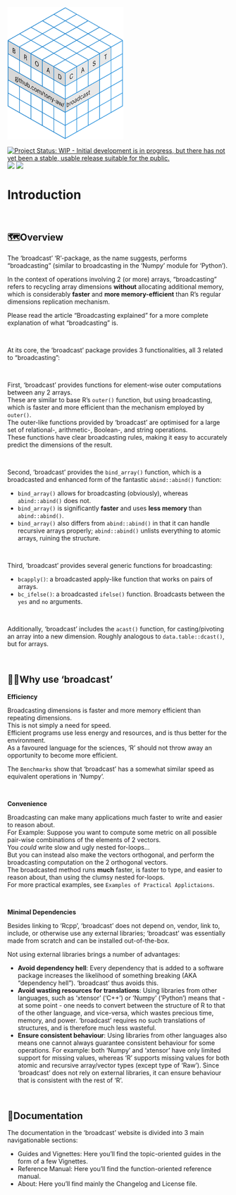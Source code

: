 
<img src="man/figures/broadcast.png" height="300" alt="" />

<!-- badges: start -->

[![Project Status: WIP - Initial development is in progress, but there
has not yet been a stable, usable release suitable for the
public.](https://www.repostatus.org/badges/latest/wip.svg)](https://www.repostatus.org/#wip)
[![](https://img.shields.io/badge/lifecycle-experimental-orange.svg)](https://lifecycle.r-lib.org/articles/stages.html#experimental)
[![](https://img.shields.io/badge/ORCID-0000--0001--9498--8379-green.svg)](https://orcid.org/0000-0001-9498-8379)

<!-- badges: end -->

# Introduction

 

## 🗺️Overview

The ‘broadcast’ ‘R’-package, as the name suggests, performs
“broadcasting” (similar to broadcasting in the ‘Numpy’ module for
‘Python’).

In the context of operations involving 2 (or more) arrays,
“broadcasting” refers to recycling array dimensions **without**
allocating additional memory, which is considerably **faster** and
**more memory-efficient** than R’s regular dimensions replication
mechanism.

Please read the article “Broadcasting explained” for a more complete
explanation of what “broadcasting” is.

 

At its core, the ‘broadcast’ package provides 3 functionalities, all 3
related to “broadcasting”:

 

First, ‘broadcast’ provides functions for element-wise outer
computations between any 2 arrays.  
These are similar to base R’s `outer()` function, but using
broadcasting, which is faster and more efficient than the mechanism
employed by `outer()`.  
The outer-like functions provided by ‘broadcast’ are optimised for a
large set of relational-, arithmetic-, Boolean-, and string
operations.  
These functions have clear broadcasting rules, making it easy to
accurately predict the dimensions of the result.

 

Second, ‘broadcast’ provides the `bind_array()` function, which is a
broadcasted and enhanced form of the fantastic `abind::abind()`
function:

- `bind_array()` allows for broadcasting (obviously), whereas
  `abind::abind()` does not.
- `bind_array()` is significantly **faster** and uses **less memory**
  than `abind::abind()`.
- `bind_array()` also differs from `abind::abind()` in that it can
  handle recursive arrays properly; `abind::abind()` unlists everything
  to atomic arrays, ruining the structure.

 

Third, ‘broadcast’ provides several generic functions for broadcasting:

- `bcapply()`: a broadcasted apply-like function that works on pairs of
  arrays.
- `bc_ifelse()`: a broadcasted `ifelse()` function. Broadcasts between
  the `yes` and `no` arguments.

 

Additionally, ‘broadcast’ includes the `acast()` function, for
casting/pivoting an array into a new dimension. Roughly analogous to
`data.table::dcast()`, but for arrays.

 

## 🤷🏽Why use ‘broadcast’

**Efficiency**

Broadcasting dimensions is faster and more memory efficient than
repeating dimensions.  
This is not simply a need for speed.  
Efficient programs use less energy and resources, and is thus better for
the environment.  
As a favoured language for the sciences, ‘R’ should not throw away an
opportunity to become more efficient.

The `Benchmarks` show that ‘broadcast’ has a somewhat similar speed as
equivalent operations in ‘Numpy’.

 

**Convenience**

Broadcasting can make many applications much faster to write and easier
to reason about.  
For Example: Suppose you want to compute some metric on all possible
pair-wise combinations of the elements of 2 vectors.  
You *could* write slow and ugly nested for-loops…  
But you can instead also make the vectors orthogonal, and perform the
broadcasting computation on the 2 orthogonal vectors.  
The broadcasted method runs **much** faster, is faster to type, and
easier to reason about, than using the clumsy nested for-loops.  
For more practical examples, see `Examples of Practical Applictaions`.

 

**Minimal Dependencies**

Besides linking to ‘Rcpp’, ‘broadcast’ does not depend on, vendor, link
to, include, or otherwise use any external libraries; ‘broadcast’ was
essentially made from scratch and can be installed out-of-the-box.

Not using external libraries brings a number of advantages:

- **Avoid dependency hell**: Every dependency that is added to a
  software package increases the likelihood of something breaking (AKA
  “dependency hell”). ‘broadcast’ thus avoids this.
- **Avoid wasting resources for translations**: Using libraries from
  other languages, such as ‘xtensor’ (‘C++’) or ‘Numpy’ (‘Python’) means
  that - at some point - one needs to convert between the structure of R
  to that of the other language, and vice-versa, which wastes precious
  time, memory, and power. ‘broadcast’ requires no such translations of
  structures, and is therefore much less wasteful.
- **Ensure consistent behaviour**: Using libraries from other languages
  also means one cannot always guarantee consistent behaviour for some
  operations. For example: both ‘Numpy’ and ‘xtensor’ have only limited
  support for missing values, whereas ‘R’ supports missing values for
  both atomic and recursive array/vector types (except type of ‘Raw’).
  Since ‘broadcast’ does not rely on external libraries, it can ensure
  behaviour that is consistent with the rest of ‘R’.

 

## 📖Documentation

The documentation in the ‘broadcast’ website is divided into 3 main
navigationable sections:

- Guides and Vignettes: Here you’ll find the topic-oriented guides in
  the form of a few Vignettes.
- Reference Manual: Here you’ll find the function-oriented reference
  manual.
- About: Here you’ll find mainly the Changelog and License file.

   
